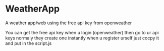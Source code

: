 # WeatherApp
A weather app/web using the free api key from openweather

You can get the free api key when u login (openweather) then go to ur api keys normaly they create one instantly when u register urself just cocpy it and put in the script.js
